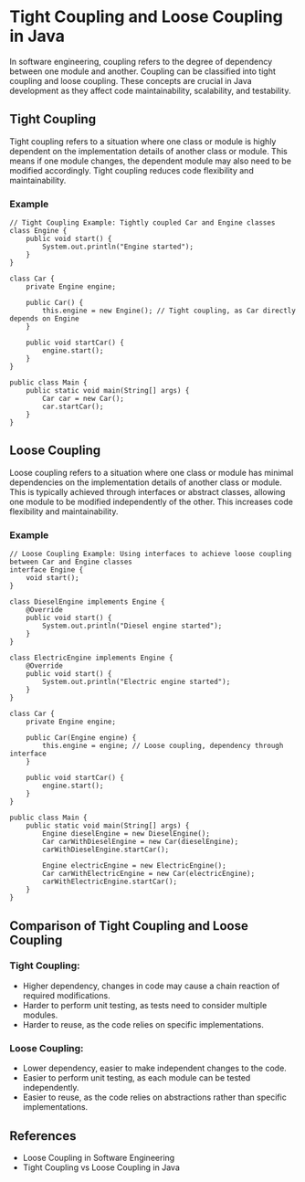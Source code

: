 # Tight Coupling and Loose Coupling in Java
In software engineering, coupling refers to the degree of dependency between one module and another. Coupling can be classified into tight coupling and loose coupling. These concepts are crucial in Java development as they affect code maintainability, scalability, and testability.

## Tight Coupling
Tight coupling refers to a situation where one class or module is highly dependent on the implementation details of another class or module. This means if one module changes, the dependent module may also need to be modified accordingly. Tight coupling reduces code flexibility and maintainability.

### Example
```
// Tight Coupling Example: Tightly coupled Car and Engine classes
class Engine {
    public void start() {
        System.out.println("Engine started");
    }
}

class Car {
    private Engine engine;

    public Car() {
        this.engine = new Engine(); // Tight coupling, as Car directly depends on Engine
    }

    public void startCar() {
        engine.start();
    }
}

public class Main {
    public static void main(String[] args) {
        Car car = new Car();
        car.startCar();
    }
}
```
## Loose Coupling
Loose coupling refers to a situation where one class or module has minimal dependencies on the implementation details of another class or module. This is typically achieved through interfaces or abstract classes, allowing one module to be modified independently of the other. This increases code flexibility and maintainability.

### Example
```
// Loose Coupling Example: Using interfaces to achieve loose coupling between Car and Engine classes
interface Engine {
    void start();
}

class DieselEngine implements Engine {
    @Override
    public void start() {
        System.out.println("Diesel engine started");
    }
}

class ElectricEngine implements Engine {
    @Override
    public void start() {
        System.out.println("Electric engine started");
    }
}

class Car {
    private Engine engine;

    public Car(Engine engine) {
        this.engine = engine; // Loose coupling, dependency through interface
    }

    public void startCar() {
        engine.start();
    }
}

public class Main {
    public static void main(String[] args) {
        Engine dieselEngine = new DieselEngine();
        Car carWithDieselEngine = new Car(dieselEngine);
        carWithDieselEngine.startCar();

        Engine electricEngine = new ElectricEngine();
        Car carWithElectricEngine = new Car(electricEngine);
        carWithElectricEngine.startCar();
    }
}
```
## Comparison of Tight Coupling and Loose Coupling
### Tight Coupling:

+ Higher dependency, changes in code may cause a chain reaction of required modifications.  
+ Harder to perform unit testing, as tests need to consider multiple modules.  
+ Harder to reuse, as the code relies on specific implementations.
### Loose Coupling:

+ Lower dependency, easier to make independent changes to the code.  
+ Easier to perform unit testing, as each module can be tested independently.  
+ Easier to reuse, as the code relies on abstractions rather than specific implementations.
## References
+ Loose Coupling in Software Engineering
+ Tight Coupling vs Loose Coupling in Java
